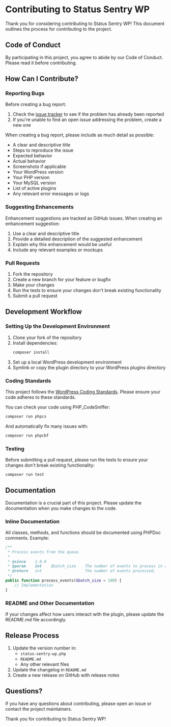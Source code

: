 # Contributing to Status Sentry WP

Thank you for considering contributing to Status Sentry WP! This document outlines the process for contributing to the project.

## Code of Conduct

By participating in this project, you agree to abide by our Code of Conduct. Please read it before contributing.

## How Can I Contribute?

### Reporting Bugs

Before creating a bug report:

1. Check the [issue tracker](https://github.com/status-sentry/status-sentry-wp/issues) to see if the problem has already been reported
2. If you're unable to find an open issue addressing the problem, create a new one

When creating a bug report, please include as much detail as possible:

- A clear and descriptive title
- Steps to reproduce the issue
- Expected behavior
- Actual behavior
- Screenshots if applicable
- Your WordPress version
- Your PHP version
- Your MySQL version
- List of active plugins
- Any relevant error messages or logs

### Suggesting Enhancements

Enhancement suggestions are tracked as GitHub issues. When creating an enhancement suggestion:

1. Use a clear and descriptive title
2. Provide a detailed description of the suggested enhancement
3. Explain why this enhancement would be useful
4. Include any relevant examples or mockups

### Pull Requests

1. Fork the repository
2. Create a new branch for your feature or bugfix
3. Make your changes
4. Run the tests to ensure your changes don't break existing functionality
5. Submit a pull request

## Development Workflow

### Setting Up the Development Environment

1. Clone your fork of the repository
2. Install dependencies:
   ```bash
   composer install
   ```
3. Set up a local WordPress development environment
4. Symlink or copy the plugin directory to your WordPress plugins directory

### Coding Standards

This project follows the [WordPress Coding Standards](https://developer.wordpress.org/coding-standards/wordpress-coding-standards/). Please ensure your code adheres to these standards.

You can check your code using PHP_CodeSniffer:

```bash
composer run phpcs
```

And automatically fix many issues with:

```bash
composer run phpcbf
```

### Testing

Before submitting a pull request, please run the tests to ensure your changes don't break existing functionality:

```bash
composer run test
```

## Documentation

Documentation is a crucial part of this project. Please update the documentation when you make changes to the code.

### Inline Documentation

All classes, methods, and functions should be documented using PHPDoc comments. Example:

```php
/**
 * Process events from the queue.
 *
 * @since    1.0.0
 * @param    int    $batch_size    The number of events to process in a batch.
 * @return   int                   The number of events processed.
 */
public function process_events($batch_size = 100) {
    // Implementation
}
```

### README and Other Documentation

If your changes affect how users interact with the plugin, please update the README.md file accordingly.

## Release Process

1. Update the version number in:
   - `status-sentry-wp.php`
   - `README.md`
   - Any other relevant files
2. Update the changelog in `README.md`
3. Create a new release on GitHub with release notes

## Questions?

If you have any questions about contributing, please open an issue or contact the project maintainers.

Thank you for contributing to Status Sentry WP!

